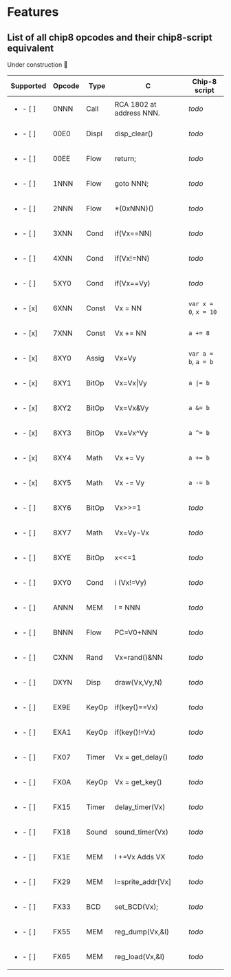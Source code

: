 # Features

## List of all chip8 opcodes and their chip8-script equivalent
Under construction :construction:

| Supported | Opcode | Type | C | Chip-8 script |
| --- | --- | --- | --- | --- |
| <ul><li>- [ ] </li></ul> | 0NNN | Call | RCA 1802 at address NNN. | *todo* |
| <ul><li>- [ ] </li></ul> | 00E0 | Displ | disp_clear()	| *todo* |
| <ul><li>- [ ] </li></ul> | 00EE | Flow | return; | *todo* |	
| <ul><li>- [ ] </li></ul> | 1NNN | Flow | goto NNN; | *todo* |	
| <ul><li>- [ ] </li></ul> | 2NNN | Flow | *(0xNNN)() | *todo* |	
| <ul><li>- [ ] </li></ul> | 3XNN | Cond | if(Vx==NN) | *todo* |	
| <ul><li>- [ ] </li></ul> | 4XNN | Cond | if(Vx!=NN) | *todo* |	
| <ul><li>- [ ] </li></ul> | 5XY0 | Cond | if(Vx==Vy) | *todo* |	
| <ul><li>- [x] </li></ul> | 6XNN | Const | Vx = NN | <code>var x = 0</code>, <code>x = 10</code> |	
| <ul><li>- [x] </li></ul> | 7XNN | Const | Vx += NN | <code>a += 8</code> |	
| <ul><li>- [x] </li></ul> | 8XY0 | Assig | Vx=Vy | <code>var a = b</code>, <code>a = b</code> |
| <ul><li>- [x] </li></ul> | 8XY1 | BitOp | Vx=Vx\|Vy | <code>a \|= b</code> |	
| <ul><li>- [x] </li></ul> | 8XY2 | BitOp | Vx=Vx&Vy | <code>a &= b</code> |	
| <ul><li>- [x] </li></ul> | 8XY3 | BitOp | Vx=Vx^Vy | <code>a ^= b</code> |	
| <ul><li>- [x] </li></ul> | 8XY4 | Math | Vx += Vy | <code>a += b</code> |	
| <ul><li>- [x] </li></ul> | 8XY5 | Math | Vx -= Vy | <code>a -= b</code> |	
| <ul><li>- [ ] </li></ul> | 8XY6 | BitOp | Vx>>=1 | *todo* |	
| <ul><li>- [ ] </li></ul> | 8XY7 | Math | Vx=Vy-Vx | *todo* |	
| <ul><li>- [ ] </li></ul> | 8XYE | BitOp | x<<=1 | *todo* |	
| <ul><li>- [ ] </li></ul> | 9XY0 | Cond | i (Vx!=Vy) | *todo* |	
| <ul><li>- [ ] </li></ul> | ANNN | MEM | I = NNN | *todo* |	
| <ul><li>- [ ] </li></ul> | BNNN | Flow | PC=V0+NNN | *todo* |	
| <ul><li>- [ ] </li></ul> | CXNN | Rand | Vx=rand()&NN | *todo* |
| <ul><li>- [ ] </li></ul> | DXYN | Disp | draw(Vx,Vy,N) | *todo* |	
| <ul><li>- [ ] </li></ul> | EX9E | KeyOp | if(key()==Vx) | *todo* |	
| <ul><li>- [ ] </li></ul> | EXA1 | KeyOp | if(key()!=Vx) | *todo* |	
| <ul><li>- [ ] </li></ul> | FX07 | Timer | Vx = get_delay() | *todo* |	
| <ul><li>- [ ] </li></ul> | FX0A | KeyOp | Vx = get_key() | *todo* |	
| <ul><li>- [ ] </li></ul> | FX15 | Timer | delay_timer(Vx) | *todo* |	
| <ul><li>- [ ] </li></ul> | FX18 | Sound | sound_timer(Vx) | *todo* |	
| <ul><li>- [ ] </li></ul> | FX1E | MEM | I +=Vx	Adds VX | *todo* | 
| <ul><li>- [ ] </li></ul> | FX29 | MEM | I=sprite_addr[Vx] | *todo* |	
| <ul><li>- [ ] </li></ul> | FX33 | BCD | set_BCD(Vx); | *todo* |
| <ul><li>- [ ] </li></ul> | FX55 | MEM | reg_dump(Vx,&I) | *todo* |	
| <ul><li>- [ ] </li></ul> | FX65 | MEM | reg_load(Vx,&I) | *todo* |
